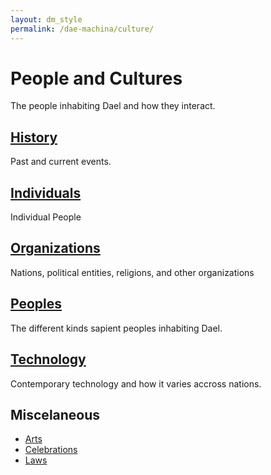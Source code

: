 ```yaml
---
layout: dm_style
permalink: /dae-machina/culture/
---
```


# People and Cultures

The people inhabiting Dael and how they interact.

## [History](./history/history)

Past and current events.

## [Individuals](./individuals)

Individual People

## [Organizations](./organizations)

Nations, political entities, religions, and other organizations

## [Peoples](./peoples)

The different kinds sapient peoples inhabiting Dael.

## [Technology](./technology)

Contemporary technology and how it varies accross nations.

## Miscelaneous

- [Arts](./arts)
- [Celebrations](./celebrations)
- [Laws](./politics/laws)



